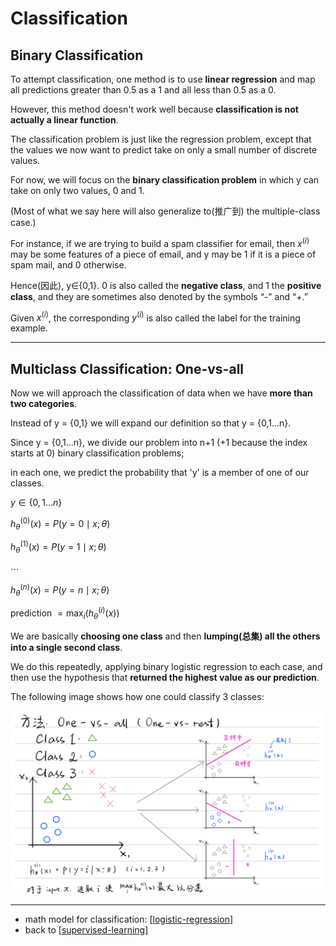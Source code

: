 # Classification

## Binary Classification

To attempt classification, 
one method is to use **linear regression** and map all predictions greater than 0.5 as a 1 and all less than 0.5 as a 0. 

However, this method doesn't work well because **classification is not actually a linear function**.

The classification problem is just like the regression problem, 
except that the values we now want to predict take on only a small number of discrete values. 

For now, we will focus on the **binary classification problem** in which y can take on only two values,
0 and 1. 

(Most of what we say here will also generalize to(推广到) the multiple-class case.) 

For instance, if we are trying to build a spam classifier for email, then $x^{(i)}$ may be some features of a piece of email, 
and y may be 1 if it is a piece of spam mail, and 0 otherwise. 

Hence(因此), y∈{0,1}. 0 is also called the **negative class**, and 1 the **positive class**, 
and they are sometimes also denoted by the symbols “-” and “+.” 

Given $x^{(i)}$, the corresponding $y^{(i)}$ is also called the label for the training example.

---

## Multiclass Classification: One-vs-all

Now we will approach the classification of data when we have **more than two categories**. 

Instead of y = {0,1} we will expand our definition so that y = {0,1...n}.

Since y = {0,1...n}, 
we divide our problem into n+1 (+1 because the index starts at 0) binary classification problems; 

in each one, we predict the probability that 'y' is a member of one of our classes.


$y \in\{0,1 \ldots n\}$

$h_{\theta}^{(0)}(x)=P(y=0 \mid x ; \theta)$

$h_{\theta}^{(1)}(x)=P(y=1 \mid x ; \theta)$

$\cdots$

$h_{\theta}^{(n)}(x)=P(y=n \mid x ; \theta)$

prediction $=\max _{i}\left(h_{\theta}^{(i)}(x)\right)$

We are basically **choosing one class** and then **lumping(总集) all the others into a single second class**. 

We do this repeatedly, applying binary logistic regression to each case, 
and then use the hypothesis that **returned the highest value as our prediction**.

The following image shows how one could classify 3 classes:

![One-vs-all](../img/One-vs-all.png)

---

- math model for classification: [[logistic-regression]]
- back to [[supervised-learning]]

[//begin]: # "Autogenerated link references for markdown compatibility"
[logistic-regression]: logistic-regression "Logistic Regression"
[supervised-learning]: supervised-learning "Supervised Learning"
[//end]: # "Autogenerated link references"